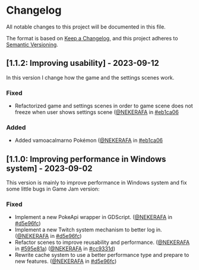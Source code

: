 # Changelog

All notable changes to this project will be documented in this file.

The format is based on [Keep a Changelog](https://keepachangelog.com/en/1.0.0/), and this project adheres to [Semantic Versioning](https://semver.org/spec/v2.0.0.html).

## [1.1.2: Improving usability] - 2023-09-12

In this version I change how the game and the settings scenes work.

### Fixed
- Refactorized game and settings scenes in order to game scene does not freeze when user shows settings scene ([@NEKERAFA](https://github.com/NEKERAFA) in [#eb1ca06](https://github.com/NEKERAFA/pokedexica-twitch/commit/eb1ca06)

### Added
- Added vamoacalmarno Pokémon ([@NEKERAFA](https://github.com/NEKERAFA) in [#eb1ca06](https://github.com/NEKERAFA/pokedexica-twitch/commit/eb1ca06)

## [1.1.0: Improving performance in Windows system] - 2023-09-02

This version is mainly to improve performance in Windows system and fix some little bugs in Game Jam version:

### Fixed

- Implement a new PokeApi wrapper in GDScript. ([@NEKERAFA](https://github.com/NEKERAFA) in [#d5e96fc](https://github.com/NEKERAFA/pokedexica-twitch/commit/d5e96fc))
- Implement a new Twitch system mechanism to better log in. ([@NEKERAFA](https://github.com/NEKERAFA) in [#d5e96fc](https://github.com/NEKERAFA/pokedexica-twitch/commit/d5e96fc))
- Refactor scenes to improve reusability and performance. ([@NEKERAFA](https://github.com/NEKERAFA) in [#595e81a](https://github.com/NEKERAFA/pokedexica-twitch/commit/595e81a)) ([@NEKERAFA](https://github.com/NEKERAFA) in [#cc9331d](https://github.com/NEKERAFA/pokedexica-twitch/commit/cc9331d))
- Rewrite cache system to use a better performance type and prepare to new features. ([@NEKERAFA](https://github.com/NEKERAFA) in [#d5e96fc](https://github.com/NEKERAFA/pokedexica-twitch/commit/d5e96fc))

[1.1.2]: https://github.com/NEKERAFA/pokedexica-twitch/compare/v1.1.0...v1.1.2
[1.1.0]: https://github.com/NEKERAFA/pokedexica-twitch/compare/v1.0.0...v1.1.0